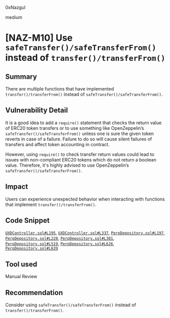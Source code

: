 0xNazgul

medium

# [NAZ-M10] Use `safeTransfer()/safeTransferFrom()` instead of `transfer()/transferFrom()`

## Summary
There are multiple functions that have implemented `transfer()/transferFrom()` instead of `safeTransfer()/safeTransferFrom()`.

## Vulnerability Detail
It is a good idea to add a `require()` statement that checks the return value of ERC20 token transfers or to use something like OpenZeppelin’s `safeTransfer()/safeTransferFrom()` unless one is sure the given token reverts in case of a failure. Failure to do so will cause silent failures of transfers and affect token accounting in contract.

However, using `require()` to check transfer return values could lead to issues with non-compliant ERC20 tokens which do not return a boolean value. Therefore, it's highly advised to use OpenZeppelin’s `safeTransfer()/safeTransferFrom()`.

## Impact
Users can experience unexpected behavior when interacting with functions that implement `transfer()/transferFrom()`.

## Code Snippet
[`UXDController.sol#L195`](https://github.com/sherlock-audit/2023-01-uxd/blob/main/contracts/core/UXDController.sol#L195), [`UXDController.sol#L337`](https://github.com/sherlock-audit/2023-01-uxd/blob/main/contracts/core/UXDController.sol#L337), [`PerpDepository.sol#L197`](https://github.com/sherlock-audit/2023-01-uxd/blob/main/contracts/integrations/perp/PerpDepository.sol#L197), [`PerpDepository.sol#L220`](https://github.com/sherlock-audit/2023-01-uxd/blob/main/contracts/integrations/perp/PerpDepository.sol#L220), [`PerpDepository.sol#L301`](https://github.com/sherlock-audit/2023-01-uxd/blob/main/contracts/integrations/perp/PerpDepository.sol#L301), [`PerpDepository.sol#L519`](https://github.com/sherlock-audit/2023-01-uxd/blob/main/contracts/integrations/perp/PerpDepository.sol#L519), [`PerpDepository.sol#L626`](https://github.com/sherlock-audit/2023-01-uxd/blob/main/contracts/integrations/perp/PerpDepository.sol#L626), [`PerpDepository.sol#L639`](https://github.com/sherlock-audit/2023-01-uxd/blob/main/contracts/integrations/perp/PerpDepository.sol#L639)

## Tool used
Manual Review

## Recommendation
Consider using `safeTransfer()/safeTransferFrom()` instead of `transfer()/transferFrom()`.
